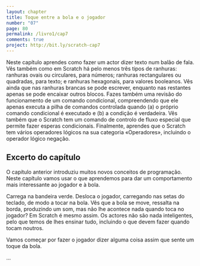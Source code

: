 ```yaml
---
layout: chapter
title: Toque entre a bola e o jogador
number: "07"
page: 80
permalink: /livro1/cap7
comments: true
project: http://bit.ly/scratch-cap7
---
```

Neste capítulo aprendes como fazer um actor dizer texto num balão de fala. Vês também como em Scratch há pelo menos três tipos de ranhuras: ranhuras ovais ou circulares, para números; ranhuras rectangulares ou quadradas, para texto; e ranhuras hexagonais, para valores booleanos. Vês ainda que nas ranhuras brancas se pode escrever, enquanto nas restantes apenas se pode encaixar outros blocos. Fazes também uma revisão do funcionamento de um comando condicional, compreendendo que ele apenas executa a pilha de comandos controlada quando (a) o próprio comando condicional é executado e (b) a condição é verdadeira. Vês também que o Scratch tem um comando de controlo de fluxo especial que permite fazer esperas condicionais. Finalmente, aprendes que o Scratch tem vários operadores lógicos na sua categoria «Operadores», incluindo o operador lógico negação.

## Excerto do capítulo

O capítulo anterior introduziu muitos novos conceitos de programação. Neste capítulo vamos usar o que aprendemos para dar um comportamento mais interessante ao jogador e à bola.

Carrega na bandeira verde. Desloca o jogador, carregando nas setas do teclado, de modo a tocar na bola. Vês que a bola se move, ressalta na borda, produzindo um som, mas não lhe acontece nada quando toca no jogador? Em Scratch é mesmo assim. Os actores não são nada inteligentes, pelo que temos de lhes ensinar tudo, incluindo o que devem fazer quando tocam noutros.

Vamos começar por fazer o jogador dizer alguma coisa assim que sente um toque da bola.

…